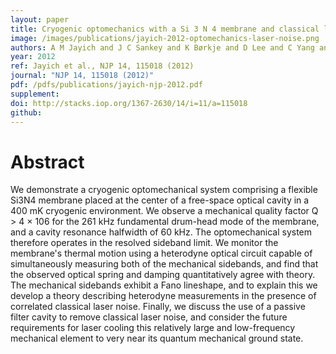 ```yaml
---
layout: paper
title: Cryogenic optomechanics with a Si 3 N 4 membrane and classical laser noise
image: /images/publications/jayich-2012-optomechanics-laser-noise.png
authors: A M Jayich and J C Sankey and K Børkje and D Lee and C Yang and M Underwood and L Childress and A Petrenko and S M Girvin and J G E Harris
year: 2012
ref: Jayich et al., NJP 14, 115018 (2012)
journal: "NJP 14, 115018 (2012)"
pdf: /pdfs/publications/jayich-njp-2012.pdf
supplement:
doi: http://stacks.iop.org/1367-2630/14/i=11/a=115018
github:
---
```


# Abstract

We demonstrate a cryogenic optomechanical system comprising a flexible Si3N4 membrane placed at the center of a free-space optical cavity in a 400 mK cryogenic environment. We observe a mechanical quality factor Q > 4 × 106 for the 261 kHz fundamental drum-head mode of the membrane, and a cavity resonance halfwidth of 60 kHz. The optomechanical system therefore operates in the resolved sideband limit. We monitor the membrane's thermal motion using a heterodyne optical circuit capable of simultaneously measuring both of the mechanical sidebands, and find that the observed optical spring and damping quantitatively agree with theory. The mechanical sidebands exhibit a Fano lineshape, and to explain this we develop a theory describing heterodyne measurements in the presence of correlated classical laser noise. Finally, we discuss the use of a passive filter cavity to remove classical laser noise, and consider the future requirements for laser cooling this relatively large and low-frequency mechanical element to very near its quantum mechanical ground state.
